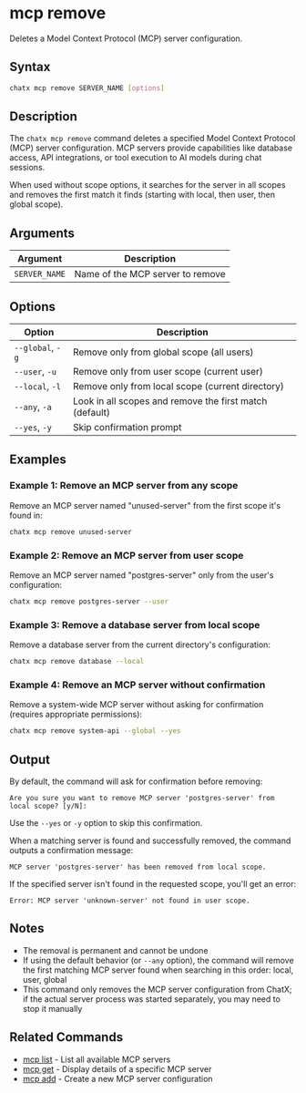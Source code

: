 # mcp remove

Deletes a Model Context Protocol (MCP) server configuration.

## Syntax

```bash
chatx mcp remove SERVER_NAME [options]
```

## Description

The `chatx mcp remove` command deletes a specified Model Context Protocol (MCP) server configuration. MCP servers provide capabilities like database access, API integrations, or tool execution to AI models during chat sessions.

When used without scope options, it searches for the server in all scopes and removes the first match it finds (starting with local, then user, then global scope).

## Arguments

| Argument | Description |
|----------|-------------|
| `SERVER_NAME` | Name of the MCP server to remove |

## Options

| Option | Description |
|--------|-------------|
| `--global`, `-g` | Remove only from global scope (all users) |
| `--user`, `-u` | Remove only from user scope (current user) |
| `--local`, `-l` | Remove only from local scope (current directory) |
| `--any`, `-a` | Look in all scopes and remove the first match (default) |
| `--yes`, `-y` | Skip confirmation prompt |

## Examples

### Example 1: Remove an MCP server from any scope

Remove an MCP server named "unused-server" from the first scope it's found in:

```bash
chatx mcp remove unused-server
```

### Example 2: Remove an MCP server from user scope

Remove an MCP server named "postgres-server" only from the user's configuration:

```bash
chatx mcp remove postgres-server --user
```

### Example 3: Remove a database server from local scope

Remove a database server from the current directory's configuration:

```bash
chatx mcp remove database --local
```

### Example 4: Remove an MCP server without confirmation

Remove a system-wide MCP server without asking for confirmation (requires appropriate permissions):

```bash
chatx mcp remove system-api --global --yes
```

## Output

By default, the command will ask for confirmation before removing:

```
Are you sure you want to remove MCP server 'postgres-server' from local scope? [y/N]:
```

Use the `--yes` or `-y` option to skip this confirmation.

When a matching server is found and successfully removed, the command outputs a confirmation message:

```
MCP server 'postgres-server' has been removed from local scope.
```

If the specified server isn't found in the requested scope, you'll get an error:

```
Error: MCP server 'unknown-server' not found in user scope.
```

## Notes

- The removal is permanent and cannot be undone
- If using the default behavior (or `--any` option), the command will remove the first matching MCP server found when searching in this order: local, user, global
- This command only removes the MCP server configuration from ChatX; if the actual server process was started separately, you may need to stop it manually

## Related Commands

- [mcp list](list.md) - List all available MCP servers
- [mcp get](get.md) - Display details of a specific MCP server
- [mcp add](add.md) - Create a new MCP server configuration